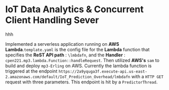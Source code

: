 # IoT Data Analytics & Concurrent Client Handling Sever
hhh

Implemented a serverless application running on **AWS Lambda**.`template.yaml` is the config file for the **Lambda** function that specifies the **ReST API path** : `\lmbdafn`, and the **Handler** : `cpen221.mp3.lambda.Function::handleRequest`.
Then utilized **AWS's** `sam` to build and deploy `mp3-Erling` on AWS. Currently the lambda function is triggered at the endpoint `https://2a9yquga3f.execute-api.us-east-2.amazonaws.com/default/IoT_Prediction_Overhead/lmbdafn` with a `HTTP GET`  request with three parameters. This endpoint is hit by a `PredictorThread`.
